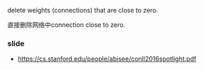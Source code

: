 delete weights (connections) that are close to zero.

直接删除网络中connection close to zero.
 
### slide
- https://cs.stanford.edu/people/abisee/conll2016spotlight.pdf
